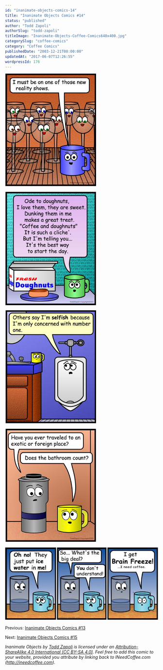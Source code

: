```yaml
---
id: "inanimate-objects-comics-14"
title: "Inanimate Objects Comics #14"
status: "published"
author: "Todd Zapoli"
authorSlug: "todd-zapoli"
titleImage: "Inanimate-Objects-Coffee-Comics640x400.jpg"
categorySlug: "coffee-comics"
category: "Coffee Comics"
publishedDate: "2003-12-21T08:00:00"
updatedAt: "2017-06-07T12:26:55"
wordpressId: 176
---
```


![comic reality show](comic-reality-show1.jpg)

![comic doughnuts](comic-doughnuts.jpg)

![comic number1](comic-number1.jpg)

![comic bathroom](comic-bathroom.jpg)

![comic brain freeze](comic-brain-freeze-650x308.jpg)

Previous: [Inanimate Objects Comics #13](/inanimate-objects-comics-13/)

Next: [Inanimate Objects Comics #15](/inanimate-objects-comics-15/)

_Inanimate Objects by [Todd Zapoli](/) is licensed under an [Attribution-ShareAlike 4.0 International (CC BY-SA 4.0)](https://creativecommons.org/licenses/by-sa/4.0/). Feel free to add this comic to your website, provided you attribute by linking back to INeedCoffee.com (http://ineedcoffee.com)._
